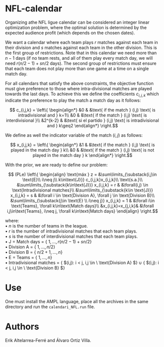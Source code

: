 # NFL-calendar
Organizing athe NFL ligue calendar can be considered an integer linear optimization problem, where the optimal solution is determined by the expected audience profit (which depends on the chosen dates).

We want a calendar where each team plays $r$ matches against each team in their division and $s$ matches against each team in the other division. 
This is the first group of restrictions. Note that in this calendar we need more than $n-1$ days (if no team rests, and all of them play every 
match day, we will need $r(n/2-1)+sn/2$ days). The second group of restrictions must ensure that each team does not play more than one game at 
a time on a single match day.

For all calendars that satisfy the above constraints, the objective function must give preference to those where intra-divisional matches are played 
towards the last days. To achieve this we define the coefficients $c_{i,j,k}$ which indicate the preference to play the match a match day as it follows:
```math
		c_{i,j,k} = 
		\left\{
		\begin{align*}
			&0 & &\text{ if the match } (i,j) \text{ is intradivisional and } k=1\\
			&0 & &\text{ if the match } (i,j) \text{ is interdivisional }\\
			&2^{k-2} & &\text{ si el partido } (i,j) \text{ is intradivisional and } k\geq2
		\end{align*}
		\right.
```
We define as well the indicator variable of the match $(i,j)$ as follows:
```math
		x_{i,j,k} = 
		\left\{
		\begin{align*}
			&1 & &\text{ if the match } (i,j) \text{ is played in the match day } k\\
			&0 & &\text{ if the match } (i,j) \text{ is not played in the match day } k
		\end{align*}
		\right.
```
With the prior, we are ready to define our problem:
```math
		(PLe)
		\left\{
		\begin{align}
			\text{máx } z = &\sum\limits_{\substack{i,j\in \text{E}\\ i\neq j\\ k\in\text{J}}} c_{i,j,k}x_{i,j,k}\\  
			\text{s.a.}\\
			&\sum\limits_{\substack{k\in\text{J}}} x_{i,j,k} = r & &\forall(i,j) \in \text{Intradivisional matches}\\
			&\sum\limits_{\substack{k\in \text{J}}} x_{i,j,k} = s & &\forall i \in \text{Division A}, \forall j \in \text{Division B}\\
			&\sum\limits_{\substack{j\in \text{E} \\ i\neq j}} x_{i,j,k} = 1 & &\forall i\in \text{Teams},     \forall k\in\text{Match days}\\
			&x_{i,j,k}=x_{j,i,k}& &\forall i,j\in\text{Teams}, i\neq j, \forall k\in\text{Match days}
		\end{align}
		\right.
```
where:\
	$\bullet$ $n$ is the number of teams in the league.\
	$\bullet$ $r$ is the number of intradivisional matches that each team plays.\
	$\bullet$ $s$ is the number of interdivisional matches that each team plays.\
	$\bullet$ $\text{J = Match days}$ = { $1,\dots,r(n/2-1)+sn/2$}\
	$\bullet$ $\text{Division A}$ $=$ { $1,\dots,n/2$} \
	$\bullet$ $\text{Division B}$ $=$ { $n/2+1,\dots,n$}\
	$\bullet$ $\text{E = Teams}$ $=$ { $1,\dots,n$}\
	$\bullet$ $\text{Intradivisional matches}$ $=$ { $(i,j): i < j, i,j \in \ \text{Division A} $} $\cup$ { $(i,j): i < j, i,j \in \ \text{Division B} $} 
	
# Use
One must install the AMPL language, place all the archives in the same directory and run the `calendari_NFL.run` file.

# Authors
Erik Altelarrea-Ferré and Álvaro Ortiz Villa.
